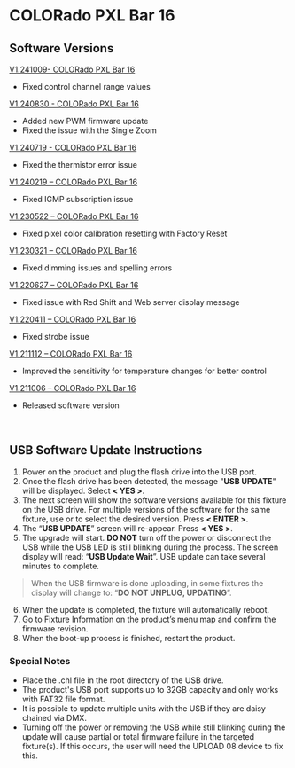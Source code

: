 # COLORado PXL Bar 16

## Software Versions

[V1.241009- COLORado PXL Bar 16](https://github.com/Chauvet-Pro/COLORADOPXLBAR16/blob/6d2c11078faeac670c3fb0fe28c1b19c4c4b9861/Firmware/V1.241009.zip)
- Fixed control channel range values

[V1.240830 - COLORado PXL Bar 16](https://github.com/Chauvet-Pro/COLORADOPXLBAR16/blob/0702f776a22141ea477cb06eded7a1f87d302c03/Firmware/V1.240830.zip)
- Added new PWM firmware update
- Fixed the issue with the Single Zoom

[V1.240719 - COLORado PXL Bar 16](https://github.com/Chauvet-Pro/COLORADOPXLBAR16/blob/c2d6aa5b92802effd7d762d71f7e72c9f2f99473/Firmware/V1.240719.zip)
- Fixed the thermistor error issue

[V1.240219 – COLORado PXL Bar 16](https://github.com/Chauvet-Pro/COLORADOPXLBAR16/blob/b841a2638263e37844e641929df6e749c1435c1e/Firmware/V1.240219.zip)
-	Fixed IGMP subscription issue

[V1.230522 – COLORado PXL Bar 16](https://github.com/Chauvet-Pro/COLORADOPXLBAR16/blob/b841a2638263e37844e641929df6e749c1435c1e/Firmware/V1.230522.zip)
-	Fixed pixel color calibration resetting with Factory Reset

[V1.230321 – COLORado PXL Bar 16](https://github.com/Chauvet-Pro/COLORADOPXLBAR16/blob/b841a2638263e37844e641929df6e749c1435c1e/Firmware/V1.230321.zip)
-	Fixed dimming issues and spelling errors

[V1.220627 – COLORado PXL Bar 16](https://github.com/Chauvet-Pro/COLORADOPXLBAR16/blob/b841a2638263e37844e641929df6e749c1435c1e/Firmware/V1.220627.zip)
-	Fixed issue with Red Shift and Web server display message

[V1.220411 – COLORado PXL Bar 16](https://github.com/Chauvet-Pro/COLORADOPXLBAR16/blob/b841a2638263e37844e641929df6e749c1435c1e/Firmware/V1.220411.zip)
-	Fixed strobe issue

[V1.211112 – COLORado PXL Bar 16](https://github.com/Chauvet-Pro/COLORADOPXLBAR16/blob/b841a2638263e37844e641929df6e749c1435c1e/Firmware/V1.211112.zip)
-	Improved the sensitivity for temperature changes for better control

[V1.211006 – COLORado PXL Bar 16](https://github.com/Chauvet-Pro/COLORADOPXLBAR16/blob/b841a2638263e37844e641929df6e749c1435c1e/Firmware/V1.211006.zip)
-	Released software version

&nbsp;

## USB Software Update Instructions
1. Power on the product and plug the flash drive into the USB port.
2.	Once the flash drive has been detected, the message "**USB UPDATE**" will be displayed. Select **< YES >**.  
3.	The next screen will show the software versions available for this fixture on the USB drive.  For multiple versions of the software for the same fixture, use **<UP>** or **<DOWN>** to select the desired version.  Press **< ENTER >**.
4.	The “**USB UPDATE**” screen will re-appear.  Press **< YES >**.
5.	The upgrade will start. **DO NOT** turn off the power or disconnect the USB while the USB LED is still blinking during the process. The screen display will read: “**USB Update Wait**”. USB update can take several minutes to complete.
   >When the USB firmware is done uploading, in some fixtures the display will change to: “**DO NOT UNPLUG, UPDATING**”.
6.	When the update is completed, the fixture will automatically reboot.
7.	Go to Fixture Information on the product’s menu map and confirm the firmware revision.
8.	When the boot-up process is finished, restart the product.

### Special Notes
* Place the .chl file in the root directory of the USB drive.
* The product's USB port supports up to 32GB capacity and only works with FAT32 file format.
* It is possible to update multiple units with the USB if they are daisy chained via DMX.
* Turning off the power or removing the USB while still blinking during the update will cause partial or total firmware failure in the targeted fixture(s). If this occurs, the user will need the UPLOAD 08 device to fix this.
